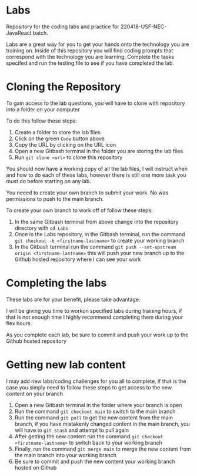 # Labs
Repository for the coding labs and practice for 220418-USF-NEC-JavaReact batch.

Labs are a great way for you to get your hands onto the technology you are training on. Inside of this repository you will find coding prompts that correspond with the technology you are learning. Complete the tasks specifed and run the testing file to see if you have completed the lab.

# Cloning the Repository

To gain access to the lab questions, you will have to clone with repository into a folder on your computer

To do this follow these steps:

1. Create a folder to store the lab files
2. Click on the green `Code` button above
3. Copy the URL by clicking on the URL icon
4. Open a new Gitbash terminal in the folder you are storing the lab files
5. Run `git clone <url>` to clone this repository

You should now have a working copy of all the lab files, I will instruct when and how to do each of these labs, however there is still one more task you must do before starting on any lab.

You neeed to create your own branch to submit your work. No was permissions to push to the main branch.

To create your own branch to work off of follow these steps:
1. In the same Gitbash terminal from above change into the repository directory with `cd Labs`
2. Once in the Labs repository, in the Gitbash terminal, run the command `git checkout -b <firstname-lastname>` to create your working branch
3. In the Gitbash terminal run the command `git push --set-upstream origin <firstname-lastname>` this will push your new branch up to the Github hosted repository where I can see your work

# Completing the labs

These labs are for your benefit, please take advantage.

I will be giving you time to workon specified labs during training hours, if that is not enough time I highly recommend completing them during your flex hours.

As you complete each lab, be sure to commit and push your work up to the Github hosted repository

# Getting new lab content

I may add new labs/coding challenges for you all to complete, if that is the case you simply need to follow these steps to get access to the new content on your branch
1. Open a new Gitbash terminal in the folder where your branch is open
2. Run the command `git checkout main` to switch to the main branch
3. Run the command `git pull` to get the new content from the main branch, if you have mistakenly changed content in the main branch, you will have to `git stash` and attempt to pull again
4. After getting the new content run the command `git checkout <firstname-lastname>` to switch back to your working branch
5. Finally, run the command `git merge main` to merge the new content from the main branch into your working branch
6. Be sure to commit and push the new content your working branch hosted on Github


